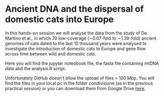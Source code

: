 # Ancient DNA and the dispersal of domestic cats into Europe

In this hands-on session we will analyse the data from the study of De Martino et al., in which 70 low-coverage (∼0.07-fold to ∼1.39-fold) ancient genomes of cats dated to the last 10 thousand years were analysed to investigate the introduction of domestic cats to Europe and gene flow across time between wild and domestic cats.

Here you will find the jupyter noteobook file, the fasta file containing mtDNA data abd the analysis.R script.

Unfortunately GitHub doesn't allow the upload of files > 100 Mbp. You will find the files in your local pc in the folder condivisione (as in the previous practical session) or you can download them from Google Drive <a href="https://drive.google.com/drive/folders/1KoxT9EXJW8BadfaC3klvd3GfayCnzhVq">here</a>.
